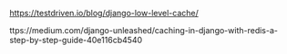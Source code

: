 https://testdriven.io/blog/django-low-level-cache/

ttps://medium.com/django-unleashed/caching-in-django-with-redis-a-step-by-step-guide-40e116cb4540
